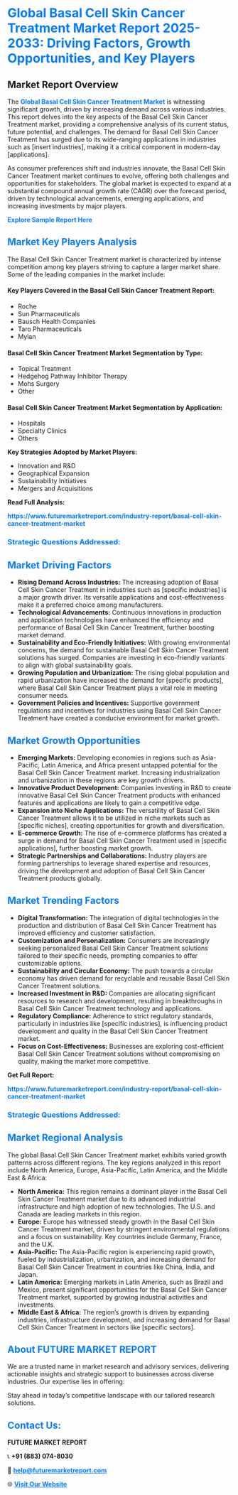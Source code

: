 <h1 style="color: #007BFF;">Global Basal Cell Skin Cancer Treatment Market Report 2025-2033: Driving Factors, Growth Opportunities, and Key Players</h1>

<section id="overview">
<h2>Market Report Overview</h2>
<p>The <a href="https://www.futuremarketreport.com/industry-report/basal-cell-skin-cancer-treatment-market" style="color: #007BFF; text-decoration: none;"><strong>Global Basal Cell Skin Cancer Treatment Market</strong></a> is witnessing significant growth, driven by increasing demand across various industries. This report delves into the key aspects of the Basal Cell Skin Cancer Treatment market, providing a comprehensive analysis of its current status, future potential, and challenges. The demand for Basal Cell Skin Cancer Treatment has surged due to its wide-ranging applications in industries such as [insert industries], making it a critical component in modern-day [applications].</p>
<p>As consumer preferences shift and industries innovate, the Basal Cell Skin Cancer Treatment market continues to evolve, offering both challenges and opportunities for stakeholders. The global market is expected to expand at a substantial compound annual growth rate (CAGR) over the forecast period, driven by technological advancements, emerging applications, and increasing investments by major players.</p>
</section>

<section id="overview">
<p><a href="https://www.futuremarketreport.com/request-sample/reportId=51946" style="color: #007BFF; text-decoration: none;"><strong>Explore Sample Report Here</strong></a></p>
</section>

<section id="key-players">
<h2 style="color: #007BFF;">Market Key Players Analysis</h2>
<p>The Basal Cell Skin Cancer Treatment market is characterized by intense competition among key players striving to capture a larger market share. Some of the leading companies in the market include:</p>
<h4>Key Players Covered in the Basal Cell Skin Cancer Treatment Report:</h4>
<ul><li>Roche</li><li>Sun Pharmaceuticals</li><li>Bausch Health Companies</li><li>Taro Pharmaceuticals</li><li>Mylan</li></ul>
<h4>Basal Cell Skin Cancer Treatment Market Segmentation by Type:</h4>
<ul><li>Topical Treatment</li><li>Hedgehog Pathway Inhibitor Therapy</li><li>Mohs Surgery</li><li>Other</li></ul>

<h4>Basal Cell Skin Cancer Treatment Market Segmentation by Application:</h4>
<ul><li>Hospitals</li><li>Specialty Clinics</li><li>Others</li></ul>
<p><strong>Key Strategies Adopted by Market Players:</strong></p>
<ul>
<li>Innovation and R&D</li>
<li>Geographical Expansion</li>
<li>Sustainability Initiatives</li>
<li>Mergers and Acquisitions</li>
</ul>
</section>

<section>
<p><strong>Read Full Analysis: </strong></p><a href="https://www.futuremarketreport.com/industry-report/basal-cell-skin-cancer-treatment-market" style="color: #007BFF; text-decoration: none;"><strong>https://www.futuremarketreport.com/industry-report/basal-cell-skin-cancer-treatment-market</strong></a>
<h3 style="color: #007BFF;">Strategic Questions Addressed:</h3>
</section>

<section id="driving-factors">
<h2 style="color: #007BFF;">Market Driving Factors</h2>
<ul>
<li><strong>Rising Demand Across Industries:</strong> The increasing adoption of Basal Cell Skin Cancer Treatment in industries such as [specific industries] is a major growth driver. Its versatile applications and cost-effectiveness make it a preferred choice among manufacturers.</li>
<li><strong>Technological Advancements:</strong> Continuous innovations in production and application technologies have enhanced the efficiency and performance of Basal Cell Skin Cancer Treatment, further boosting market demand.</li>
<li><strong>Sustainability and Eco-Friendly Initiatives:</strong> With growing environmental concerns, the demand for sustainable Basal Cell Skin Cancer Treatment solutions has surged. Companies are investing in eco-friendly variants to align with global sustainability goals.</li>
<li><strong>Growing Population and Urbanization:</strong> The rising global population and rapid urbanization have increased the demand for [specific products], where Basal Cell Skin Cancer Treatment plays a vital role in meeting consumer needs.</li>
<li><strong>Government Policies and Incentives:</strong> Supportive government regulations and incentives for industries using Basal Cell Skin Cancer Treatment have created a conducive environment for market growth.</li>
</ul>
</section>

<section id="growth-opportunities">
<h2 style="color: #007BFF;">Market Growth Opportunities</h2>
<ul>
<li><strong>Emerging Markets:</strong> Developing economies in regions such as Asia-Pacific, Latin America, and Africa present untapped potential for the Basal Cell Skin Cancer Treatment market. Increasing industrialization and urbanization in these regions are key growth drivers.</li>
<li><strong>Innovative Product Development:</strong> Companies investing in R&D to create innovative Basal Cell Skin Cancer Treatment products with enhanced features and applications are likely to gain a competitive edge.</li>
<li><strong>Expansion into Niche Applications:</strong> The versatility of Basal Cell Skin Cancer Treatment allows it to be utilized in niche markets such as [specific niches], creating opportunities for growth and diversification.</li>
<li><strong>E-commerce Growth:</strong> The rise of e-commerce platforms has created a surge in demand for Basal Cell Skin Cancer Treatment used in [specific applications], further boosting market growth.</li>
<li><strong>Strategic Partnerships and Collaborations:</strong> Industry players are forming partnerships to leverage shared expertise and resources, driving the development and adoption of Basal Cell Skin Cancer Treatment products globally.</li>
</ul>
</section>

<section id="trending-factors">
<h2 style="color: #007BFF;">Market Trending Factors</h2>
<ul>
<li><strong>Digital Transformation:</strong> The integration of digital technologies in the production and distribution of Basal Cell Skin Cancer Treatment has improved efficiency and customer satisfaction.</li>
<li><strong>Customization and Personalization:</strong> Consumers are increasingly seeking personalized Basal Cell Skin Cancer Treatment solutions tailored to their specific needs, prompting companies to offer customizable options.</li>
<li><strong>Sustainability and Circular Economy:</strong> The push towards a circular economy has driven demand for recyclable and reusable Basal Cell Skin Cancer Treatment solutions.</li>
<li><strong>Increased Investment in R&D:</strong> Companies are allocating significant resources to research and development, resulting in breakthroughs in Basal Cell Skin Cancer Treatment technology and applications.</li>
<li><strong>Regulatory Compliance:</strong> Adherence to strict regulatory standards, particularly in industries like [specific industries], is influencing product development and quality in the Basal Cell Skin Cancer Treatment market.</li>
<li><strong>Focus on Cost-Effectiveness:</strong> Businesses are exploring cost-efficient Basal Cell Skin Cancer Treatment solutions without compromising on quality, making the market more competitive.</li>
</ul>
</section>

<section>
<p><strong>Get Full Report: </strong></p><a href="https://www.futuremarketreport.com/industry-report/basal-cell-skin-cancer-treatment-market" style="color: #007BFF; text-decoration: none;"><strong>https://www.futuremarketreport.com/industry-report/basal-cell-skin-cancer-treatment-market</strong></a>
<h3 style="color: #007BFF;">Strategic Questions Addressed:</h3>
</section>


<section id="regional-analysis">
<h2 style="color: #007BFF;">Market Regional Analysis</h2>
<p>The global Basal Cell Skin Cancer Treatment market exhibits varied growth patterns across different regions. The key regions analyzed in this report include North America, Europe, Asia-Pacific, Latin America, and the Middle East & Africa:</p>
<ul>
<li><strong>North America:</strong> This region remains a dominant player in the Basal Cell Skin Cancer Treatment market due to its advanced industrial infrastructure and high adoption of new technologies. The U.S. and Canada are leading markets in this region.</li>
<li><strong>Europe:</strong> Europe has witnessed steady growth in the Basal Cell Skin Cancer Treatment market, driven by stringent environmental regulations and a focus on sustainability. Key countries include Germany, France, and the U.K.</li>
<li><strong>Asia-Pacific:</strong> The Asia-Pacific region is experiencing rapid growth, fueled by industrialization, urbanization, and increasing demand for Basal Cell Skin Cancer Treatment in countries like China, India, and Japan.</li>
<li><strong>Latin America:</strong> Emerging markets in Latin America, such as Brazil and Mexico, present significant opportunities for the Basal Cell Skin Cancer Treatment market, supported by growing industrial activities and investments.</li>
<li><strong>Middle East & Africa:</strong> The region’s growth is driven by expanding industries, infrastructure development, and increasing demand for Basal Cell Skin Cancer Treatment in sectors like [specific sectors].</li>
</ul>
</section>

<footer>
<h2 style="color: #007BFF;">About FUTURE MARKET REPORT</h2>
<p>We are a trusted name in market research and advisory services, delivering actionable insights and strategic support to businesses across diverse industries. Our expertise lies in offering:</p>

<p>Stay ahead in today’s competitive landscape with our tailored research solutions.</p>

<h2 style="color: #007BFF;">Contact Us:</h2>
<p><strong>FUTURE MARKET REPORT</strong></p>
<p>📞 <strong>+91 (883) 074-8030</strong></p>
<p>📧 <strong><a href="mailto:help@futuremarketreport.com" style="color: #007BFF;">help@futuremarketreport.com</a></strong></p>
<p>🌐 <strong><a href="https://www.futuremarketreport.com/" style="color: #007BFF;">Visit Our Website</a></strong></p>
</footer>